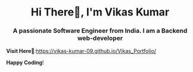 <h1 align="center">Hi There👋, I'm Vikas Kumar</h1>
<h3 align="center">A passionate Software Engineer from India. I am a Backend web-developer</h3>

**Visit Here**🚀:https://vikas-kumar-09.github.io/Vikas_Portfolio/

**Happy Coding**!
